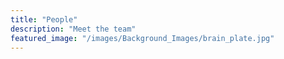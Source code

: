 ```yaml
---
title: "People"
description: "Meet the team"
featured_image: "/images/Background_Images/brain_plate.jpg"
---
```



